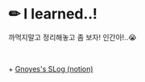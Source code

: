 # ✏ I learned..!

까먹지말고 정리해놓고 좀 보자! 인간아!..😭

<br>

\+ [Gnoyes's SLog (notion)](https://gnoyes.notion.site/Gnoyes-s-SLog-f24cf6782be94e338db74ffc03b72ece)

